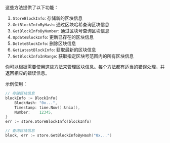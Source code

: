 这些方法提供了以下功能：

1. `StoreBlockInfo`: 存储新的区块信息
2. `GetBlockInfoByHash`: 通过区块哈希查询区块信息
3. `GetBlockInfoByNumber`: 通过区块号查询区块信息
4. `UpdateBlockInfo`: 更新已存在的区块信息
5. `DeleteBlockInfo`: 删除区块信息
6. `GetLatestBlockInfo`: 获取最新的区块信息
7. `GetBlockInfoInRange`: 获取指定区块号范围内的所有区块信息

你可以根据需要使用这些方法来管理区块信息。每个方法都有适当的错误处理，并返回相应的错误信息。

示例使用：
```go
// 存储区块信息
blockInfo := BlockInfo{
    BlockHash: "0x...",
    Timestamp: time.Now().Unix(),
    Number:    12345,
}
err := store.StoreBlockInfo(blockInfo)

// 查询区块信息
block, err := store.GetBlockInfoByHash("0x...")
